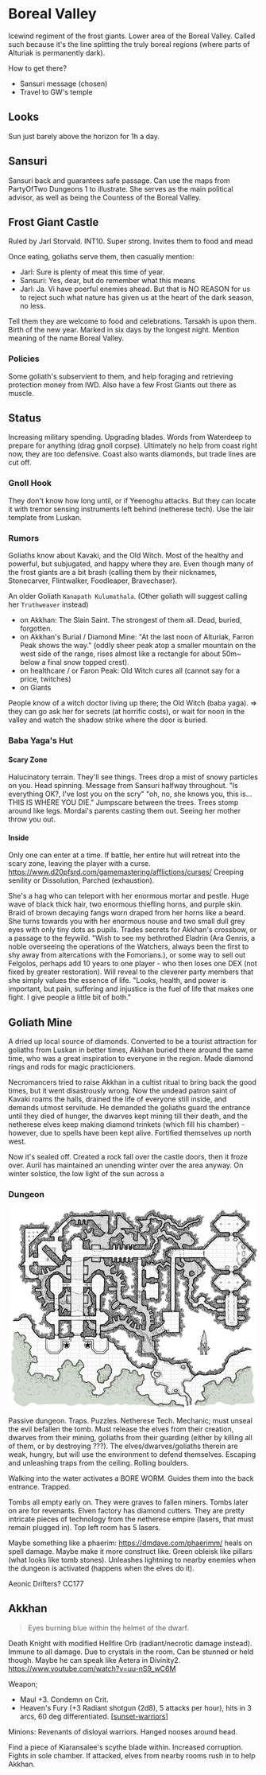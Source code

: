 # Boreal Valley
Icewind regiment of the frost giants. Lower area of the Boreal Valley.
Called such because it's the line splitting the truly boreal regions (where parts of Alturiak is permanently dark).

How to get there?
- Sansuri message (chosen)
- Travel to GW's temple

## Looks
Sun just barely above the horizon for 1h a day.

## Sansuri
Sansuri back and guarantees safe passage. Can use the maps from PartyOfTwo Dungeons 1 to illustrate. She serves as the main political advisor, as well as being the Countess of the Boreal Valley.

## Frost Giant Castle
Ruled by Jarl Storvald. INT10. Super strong.
Invites them to food and mead

Once eating, goliaths serve them, then casually mention:
- Jarl: Sure is plenty of meat this time of year.
- Sansuri: Yes, dear, but do remember what this means
- Jarl: Ja. Vi have poerful enemies ahead. But that is NO REASON for us to reject such what nature has given us at the heart of the dark season, no less.

Tell them they are welcome to food and celebrations. Tarsakh is upon them. Birth of the new year. Marked in six days by the longest night. Mention meaning of the name Boreal Valley.

### Policies
Some goliath's subservient to them, and help foraging and retrieving protection money from IWD. Also have a few Frost Giants out there as muscle.

## Status
Increasing military spending. Upgrading blades. Words from Waterdeep to prepare for anything (drag gnoll corpse).
Ultimately no help from coast right now, they are too defensive.
Coast also wants diamonds, but trade lines are cut off.

### Gnoll Hook
They don't know how long until, or if Yeenoghu attacks. But they can locate it with tremor sensing instruments left behind (netherese tech). Use the lair template from Luskan.

### Rumors
Goliaths know about Kavaki, and the Old Witch. Most of the healthy and powerful, but subjugated, and happy where they are. Even though many of the frost giants are a bit brash (calling them by their nicknames, Stonecarver, Flintwalker, Foodleaper, Bravechaser).

An older Goliath `Kanapath Kulumathala`. (Other goliath will suggest calling her `Truthweaver` instead)

- on Akkhan: The Slain Saint. The strongest of them all. Dead, buried, forgotten.
- on Akkhan's Burial / Diamond Mine: "At the last noon of Alturiak, Farron Peak shows the way." (oddly sheer peak atop a smaller mountain on the west side of the range, rises almost like a rectangle for about 50m~ below a final snow topped crest).
- on healthcare / or Faron Peak: Old Witch cures all (cannot say for a price, twitches)
- on Giants

People know of a witch doctor living up there; the Old Witch (baba yaga).
=> they can go ask her for secrets (at horrific costs), or wait for noon in the valley and watch the shadow strike where the door is buried.


### Baba Yaga's Hut
#### Scary Zone
Halucinatory terrain. They'll see things. Trees drop a mist of snowy particles on you. Head spinning. Message from Sansuri halfway throughout. "Is everything OK?, I've lost you on the scry"
    "oh, no, she knows you, this is... THIS IS WHERE YOU DIE."
Jumpscare between the trees. Trees stomp around like legs.
Mordai's parents casting them out. Seeing her mother throw you out.

#### Inside
Only one can enter at a time. If battle, her entire hut will retreat into the scary zone, leaving the player with a curse.
https://www.d20pfsrd.com/gamemastering/afflictions/curses/
Creeping senility or Dissolution, Parched (exhaustion).

She's a hag who can teleport with her enormous mortar and pestle.
Huge wave of black thick hair, two  enormous thiefling horns, and purple skin. Braid of brown decaying fangs worn draped from her horns like a beard. She turns towards you with her enormous nouse and two small dull grey eyes with only tiny dots as pupils.
Trades secrets for Akkhan's crossbow, or a passage to the feywild. "Wish to see my bethrothed Eladrin (Ara Genris, a noble overseeing the operations of the Watchers, always been the first to shy away from altercations with the Fomorians.), or some way to sell out Felgolos, perhaps add 10 years to one player - who then loses one DEX (not fixed by greater restoration).
Will reveal to the cleverer party members that she simply values the essence of life. "Looks, health, and power is important, but pain, suffering and injustice is the fuel of life that makes one fight. I give people a little bit of both."

## Goliath Mine
A dried up local source of diamonds. Converted to be a tourist attraction for goliaths from Luskan in better times, Akkhan buried there around the same time, who was a great inspiration to everyone in the region. Made diamond rings and rods for magic practicioners.

Necromancers tried to raise Akkhan in a cultist ritual to bring back the good times, but it went disastrously wrong. Now the undead patron saint of Kavaki roams the halls, drained the life of everyone still inside, and demands utmost servitude. He demanded the goliaths guard the entrance until they died of hunger, the dwarves kept mining till their death, and the netherese elves keep making diamond trinkets (which fill his chamber) - however, due to spells have been kept alive. Fortified themselves up north west.

Now it's sealed off. Created a rock fall over the castle doors, then it froze over. Auril has maintained an unending winter over the area anyway. On winter solstice, the low light of the sun across a

### Dungeon
![](boreal-mine.jpg)

Passive dungeon. Traps. Puzzles. Netherese Tech.
Mechanic; must unseal the evil befallen the tomb. Must release the elves from their creation, dwarves from their mining, goliaths from their guarding (either by killing all of them, or by destroying ???). The elves/dwarves/goliaths therein are weak, hungry, but will use the environment to defend themselves. Escaping and unleashing traps from the ceiling. Rolling boulders.

Walking into the water activates a BORE WORM. Guides them into the back entrance. Trapped.

Tombs all empty early on. They were graves to fallen miners. Tombs later on are for revenants.
Elven factory has diamond cutters. They are pretty intricate pieces of technology from the netherese empire (lasers, that must remain plugged in). Top left room has 5 lasers.

Maybe something like a phaerim: https://dmdave.com/phaerimm/
heals on spell damage. Maybe make it more construct like. Green obleisk like pillars (what looks like tomb stones). Unleashes lightning to nearby enemies when the dungeon is activated (happens when the elves do it).

Aeonic Drifters? CC177

## Akkhan
> Eyes burning blue within the helmet of the dwarf.

Death Knight with modified Hellfire Orb (radiant/necrotic damage instead).
Immune to all damage. Due to crystals in the room. Can be stunned or held though.
Maybe he can speak like Aetera in Divinity2.
https://www.youtube.com/watch?v=uu-nS9_wC6M

Weapon;
- Maul +3. Condemn on Crit.
- Heaven's Fury (+3 Radiant shotgun (2d8), 5 attacks per hour), hits in 3 arcs, 60 deg differentiated.
[[sunset-warriors]]

Minions: Revenants of disloyal warriors. Hanged nooses around head.

Find a piece of Kiaransalee's scythe blade within. Increased corruption.
Fights in sole chamber. If attacked, elves from nearby rooms rush in to help Akkhan.

[//begin]: # "Autogenerated link references for markdown compatibility"
[sunset-warriors]: ../npcs/sunset-warriors "Sunset Warriors"
[//end]: # "Autogenerated link references"
